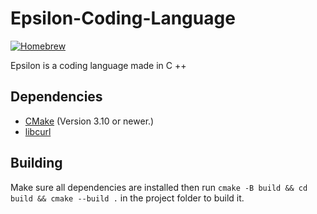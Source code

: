 # Epsilon-Coding-Language
[![Homebrew](https://img.shields.io/badge/Homebrew-FBB040?logo=homebrew&logoColor=fff)](#) 

Epsilon is a coding language made in C ++
## Dependencies
- [CMake](https://cmake.org/) (Version 3.10 or newer.)
- [libcurl](https://curl.se/)
## Building
Make sure all dependencies are installed then run `cmake -B build && cd build && cmake --build .` in the project folder to build it.
